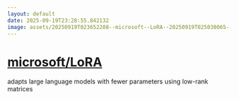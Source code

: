 ```yaml
---
layout: default
date: 2025-09-19T23:28:55.842132
image: assets/20250919T023652208--microsoft--LoRA--20250919T025030065--cropped.png
---
```


# [microsoft/LoRA](https://github.com/microsoft/LoRA)

adapts large language models with fewer parameters using low-rank matrices

